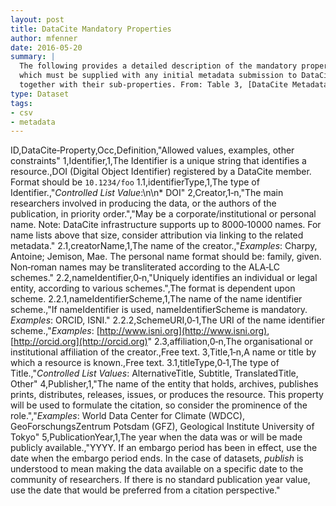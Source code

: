```yaml
---
layout: post
title: DataCite Mandatory Properties
author: mfenner
date: 2016-05-20
summary: |
  The following provides a detailed description of the mandatory properties,
  which must be supplied with any initial metadata submission to DataCite,
  together with their sub‐properties. From: Table 3, [DataCite Metadata Schema 3.1](http://schema.datacite.org/meta/kernel-3.1/index.html) documentation.
type: Dataset
tags:
- csv
- metadata
---
```

ID,DataCite‐Property,Occ,Definition,"Allowed values, examples, other constraints"
1,Identifier,1,The Identifier is a unique string that identifies a resource.,DOI (Digital Object Identifier) registered by a DataCite member. Format should be `10.1234/foo`
1.1,identifierType,1,The type of Identifier.,"*Controlled List Value*:\n\n* DOI"
2,Creator,1‐n,"The main researchers involved in producing the data, or the authors of the publication, in priority order.","May be a corporate/institutional or personal name. Note: DataCite infrastructure supports up to 8000‐10000 names. For name lists above that size, consider attribution via linking to the related metadata."
2.1,creatorName,1,The name of the creator.,"*Examples*: Charpy, Antoine; Jemison, Mae. The personal name format should be: family, given. Non‐roman names may be transliterated according to the ALA‐LC schemes."
2.2,nameIdentifier,0‐n,"Uniquely identifies an individual or legal entity, according to various schemes.",The format is dependent upon scheme.
2.2.1,nameIdentifierScheme,1,The name of the name identifier scheme.,"If nameIdentifier is used, nameIdentifierScheme is mandatory. *Examples*: ORCID, ISNI."
2.2.2,SchemeURI,0‐1,The URI of the name identifier scheme.,"*Examples*: [http://www.isni.org](http://www.isni.org), [http://orcid.org](http://orcid.org)"
2.3,affiliation,0‐n,The organisational or institutional affiliation of the creator.,Free text.
3,Title,1‐n,A name or title by which a resource is known.,Free text.
3.1,titleType,0‐1,The type of Title.,"*Controlled List Values*: AlternativeTitle, Subtitle, TranslatedTitle, Other"
4,Publisher,1,"The name of the entity that holds, archives, publishes prints, distributes, releases, issues, or produces the resource. This property will be used to formulate the citation, so consider the prominence of the role.","*Examples*: World Data Center for Climate (WDCC), GeoForschungsZentrum Potsdam (GFZ), Geological Institute University of Tokyo"
5,PublicationYear,1,The year when the data was or will be made publicly available.,"YYYY. If an embargo period has been in effect, use the date when the embargo period ends. In the case of datasets, *publish* is understood to mean making the data available on a specific date to the community of researchers. If there is no standard publication year value, use the date that would be preferred from a citation perspective."
